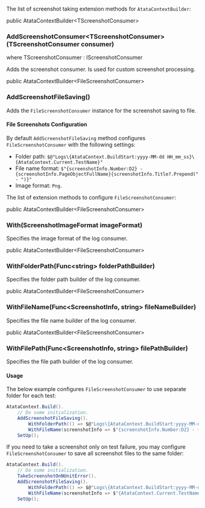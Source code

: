 The list of screenshot taking extension methods for `AtataContextBuilder`:

<div class="member">
    <span class="head"><span class="keyword">public</span> <span class="type">AtataContextBuilder</span><wbr>&lt;<span class="type">TScreenshotConsumer</span>&gt;</span>
    <h3><span class="body">AddScreenshotConsumer<wbr>&lt;<span class="type">TScreenshotConsumer</span>&gt;</span><span class="tail">(<span class="type">TScreenshotConsumer</span> consumer)</span></h3>
    <span class="where"><span class="keyword">where</span> <span class="type">TScreenshotConsumer</span> : <span class="type">IScreenshotConsumer</span></span>
</div>

Adds the screenshot consumer. Is used for custom screenshot processing.

<div class="member">
    <span class="head"><span class="keyword">public</span> <span class="type">AtataContextBuilder</span><wbr>&lt;<span class="type">FileScreenshotConsumer</span>&gt;</span>
    <h3><span class="body">AddScreenshotFileSaving()</span></h3>
</div>

Adds the `FileScreenshotConsumer` instance for the screenshot saving to file.

#### File Screenshots Configuration

By default `AddScreenshotFileSaving` method configures `FileScreenshotConsumer` with the following settings:

* Folder path: `$@"Logs\{AtataContext.BuildStart:yyyy-MM-dd HH_mm_ss}\{AtataContext.Current.TestName}"`
* File name format: `$"{screenshotInfo.Number:D2} - {screenshotInfo.PageObjectFullName}{screenshotInfo.Title?.Prepend(" - ")}"`
* Image format: `Png`.

The list of extension methods to configure `FileScreenshotConsumer`:

<div class="member">
    <span class="head"><span class="keyword">public</span> <span class="type">AtataContextBuilder</span><wbr>&lt;<span class="type">FileScreenshotConsumer</span>&gt;</span>
    <h3><span class="body">With</span><span class="tail">(<span class="type">ScreenshotImageFormat</span> imageFormat)</span></h3>
</div>

Specifies the image format of the log consumer.

<div class="member">
    <span class="head"><span class="keyword">public</span> <span class="type">AtataContextBuilder</span><wbr>&lt;<span class="type">FileScreenshotConsumer</span>&gt;</span>
    <h3><span class="body">WithFolderPath</span><span class="tail">(<span class="type">Func</span>&lt;<span class="keyword">string</span>&gt; folderPathBuilder)</span></h3>
</div>

Specifies the folder path builder of the log consumer.

<div class="member">
    <span class="head"><span class="keyword">public</span> <span class="type">AtataContextBuilder</span><wbr>&lt;<span class="type">FileScreenshotConsumer</span>&gt;</span>
    <h3><span class="body">WithFileName</span><span class="tail">(<span class="type">Func</span>&lt;<span class="type">ScreenshotInfo</span>, <span class="keyword">string</span>&gt; fileNameBuilder)</span></h3>
</div>

Specifies the file name builder of the log consumer.

<div class="member">
    <span class="head"><span class="keyword">public</span> <span class="type">AtataContextBuilder</span><wbr>&lt;<span class="type">FileScreenshotConsumer</span>&gt;</span>
    <h3><span class="body">WithFilePath</span><span class="tail">(<span class="type">Func</span>&lt;<span class="type">ScreenshotInfo</span>, <span class="keyword">string</span>&gt; filePathBuilder)</span></h3>
</div>

Specifies the file path builder of the log consumer.

#### Usage

The below example configures `FileScreenshotConsumer` to use separate folder for each test:

``` cs
AtataContext.Build().
    // Do some initialization.
    AddScreenshotFileSaving().
        WithFolderPath(() => $@"Logs\{AtataContext.BuildStart:yyyy-MM-dd HH_mm_ss}\{AtataContext.Current.TestName}").
        WithFileName(screenshotInfo => $"{screenshotInfo.Number:D2} - {screenshotInfo.PageObjectFullName}{screenshotInfo.Title?.Prepend(" - ")}").
    SetUp();
```

If you need to take a screenshot only on test failure, you may configure `FileScreenshotConsumer` to save all screenshot files to the same folder:

``` cs
AtataContext.Build().
    // Do some initialization.
    TakeScreenshotOnNUnitError().
    AddScreenshotFileSaving().
        WithFolderPath(() => $@"Logs\{AtataContext.BuildStart:yyyy-MM-dd HH_mm_ss}").
        WithFileName(screenshotInfo => $"{AtataContext.Current.TestName} - {screenshotInfo.PageObjectFullName}").
    SetUp();
```